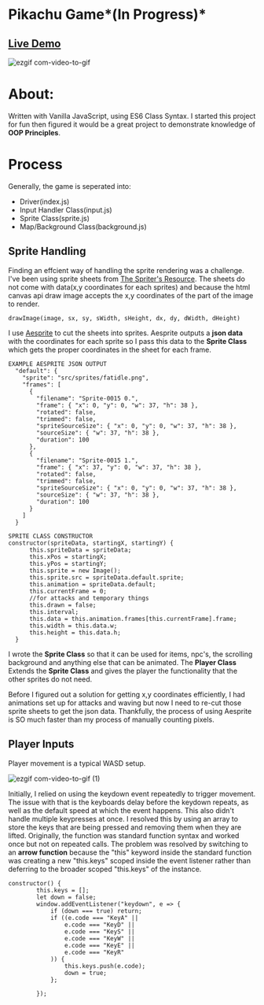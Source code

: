 # Pikachu Game*(In Progress)*
## <a href = "https://edwinsavelson.github.io/Pikachu-Game/">Live Demo</a>
![ezgif com-video-to-gif](https://user-images.githubusercontent.com/20752840/221386760-f6a723be-cced-43a5-af52-a660c87d2c1e.gif)
# About:
Written with Vanilla JavaScript, using ES6 Class Syntax.
I started this project for fun then figured it would be a great project to demonstrate knowledge of **OOP Principles**. 

# Process
Generally, the game is seperated into:
- Driver(index.js)
- Input Handler Class(input.js)
- Sprite Class(sprite.js)
- Map/Background Class(background.js)
## Sprite Handling
Finding an effcient way of handling the sprite rendering was a challenge.
I've been using sprite sheets from <a href = "https://www.spriters-resource.com/">The Spriter's Resource</a>. The sheets do not come with data(x,y coordinates for each sprites) and because the html canvas api draw image accepts the x,y coordinates of the part of the image to render.
```
drawImage(image, sx, sy, sWidth, sHeight, dx, dy, dWidth, dHeight)
```
I use <a href = "https://www.aseprite.org/"/>Aesprite</a> to cut the sheets into sprites.  Aesprite outputs a **json data** with the coordinates for each sprite so I pass this data to the **Sprite Class** which gets the proper coordinates in the sheet for each frame.
```
EXAMPLE AESPRITE JSON OUTPUT
  "default": {
    "sprite": "src/sprites/fatidle.png",
    "frames": [
      {
        "filename": "Sprite-0015 0.",
        "frame": { "x": 0, "y": 0, "w": 37, "h": 38 },
        "rotated": false,
        "trimmed": false,
        "spriteSourceSize": { "x": 0, "y": 0, "w": 37, "h": 38 },
        "sourceSize": { "w": 37, "h": 38 },
        "duration": 100
      },
      {
        "filename": "Sprite-0015 1.",
        "frame": { "x": 37, "y": 0, "w": 37, "h": 38 },
        "rotated": false,
        "trimmed": false,
        "spriteSourceSize": { "x": 0, "y": 0, "w": 37, "h": 38 },
        "sourceSize": { "w": 37, "h": 38 },
        "duration": 100
      }
    ]
  }
  ```
  ```
  SPRITE CLASS CONSTRUCTOR
  constructor(spriteData, startingX, startingY) {
        this.spriteData = spriteData;
        this.xPos = startingX;
        this.yPos = startingY;
        this.sprite = new Image();
        this.sprite.src = spriteData.default.sprite;
        this.animation = spriteData.default;
        this.currentFrame = 0;
        //for attacks and temporary things
        this.drawn = false;
        this.interval;
        this.data = this.animation.frames[this.currentFrame].frame;
        this.width = this.data.w;
        this.height = this.data.h;
    }
  ```
  I wrote the **Sprite Class** so that it can be used for items, npc's, the scrolling background and anything else that can be animated. The **Player Class** Extends the **Sprite Class** and gives the player the functionality that the other sprites do not need. 
 
Before I figured out a solution for getting x,y coordinates efficiently, I had animations set up for attacks and waving but now I need to re-cut those sprite sheets to get the json data. Thankfully, the process of using Aesprite is SO much faster than my process of manually counting pixels. 
  
  ## Player Inputs
  Player movement is a typical WASD setup.
  
 ![ezgif com-video-to-gif (1)](https://user-images.githubusercontent.com/20752840/221386866-ab877917-6591-4e1f-a882-7891f6372187.gif)

Initially, I relied on using the keydown event repeatedly to trigger movement. The issue with that is the keyboards delay before the keydown repeats, as well as the default speed at which the event happens. This also didn't handle multiple keypresses at once.
I resolved this by using an array to store the keys that are being pressed and removing them when they are lifted.
Originally, the function was standard function syntax and worked once but not on repeated calls.  The problem was resolved by switching to an **arrow function** because the "this" keyword inside the standard function was creating a new "this.keys" scoped inside the event listener rather than deferring to the broader scoped "this.keys" of the instance. 
```
constructor() {
        this.keys = [];
        let down = false;
        window.addEventListener("keydown", e => {
            if (down === true) return;
            if ((e.code === "KeyA" ||
                e.code === "KeyD" ||
                e.code === "KeyS" ||
                e.code === "KeyW" ||
                e.code === "KeyE" ||
                e.code === "KeyR"
            )) {
                this.keys.push(e.code);
                down = true;
            };

        });
```
